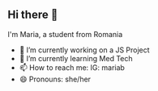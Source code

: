 ## Hi there 👋
I'm Maria, a student from Romania
- 🔭 I’m currently working on a JS Project
- 🌱 I’m currently learning Med Tech
- 📫 How to reach me: IG: mariab
- 😄 Pronouns: she/her
